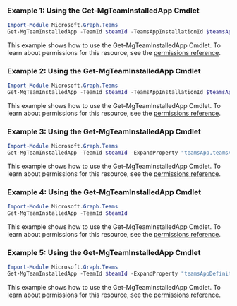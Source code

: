 ### Example 1: Using the Get-MgTeamInstalledApp Cmdlet
```powershell
Import-Module Microsoft.Graph.Teams
Get-MgTeamInstalledApp -TeamId $teamId -TeamsAppInstallationId $teamsAppInstallationId -ExpandProperty "teamsAppDefinition" 
```
This example shows how to use the Get-MgTeamInstalledApp Cmdlet.
To learn about permissions for this resource, see the [permissions reference](/graph/permissions-reference).
### Example 2: Using the Get-MgTeamInstalledApp Cmdlet
```powershell
Import-Module Microsoft.Graph.Teams
Get-MgTeamInstalledApp -TeamId $teamId -TeamsAppInstallationId $teamsAppInstallationId
```
This example shows how to use the Get-MgTeamInstalledApp Cmdlet.
To learn about permissions for this resource, see the [permissions reference](/graph/permissions-reference).
### Example 3: Using the Get-MgTeamInstalledApp Cmdlet
```powershell
Import-Module Microsoft.Graph.Teams
Get-MgTeamInstalledApp -TeamId $teamId -ExpandProperty "teamsApp,teamsAppDefinition" -Filter "teamsApp/externalId eq 'cf1ba4c7-f94e-4d80-ba90-5594b641a8ee'" 
```
This example shows how to use the Get-MgTeamInstalledApp Cmdlet.
To learn about permissions for this resource, see the [permissions reference](/graph/permissions-reference).
### Example 4: Using the Get-MgTeamInstalledApp Cmdlet
```powershell
Import-Module Microsoft.Graph.Teams
Get-MgTeamInstalledApp -TeamId $teamId
```
This example shows how to use the Get-MgTeamInstalledApp Cmdlet.
To learn about permissions for this resource, see the [permissions reference](/graph/permissions-reference).
### Example 5: Using the Get-MgTeamInstalledApp Cmdlet
```powershell
Import-Module Microsoft.Graph.Teams
Get-MgTeamInstalledApp -TeamId $teamId -ExpandProperty "teamsAppDefinition" 
```
This example shows how to use the Get-MgTeamInstalledApp Cmdlet.
To learn about permissions for this resource, see the [permissions reference](/graph/permissions-reference).
